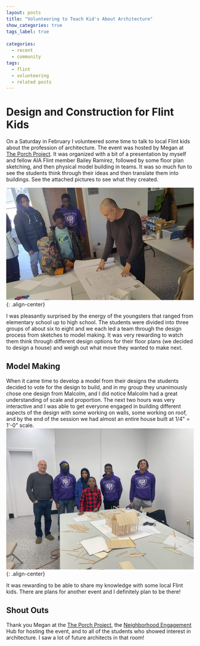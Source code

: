 ```yaml
---
layout: posts
title: "Volunteering to Teach Kid's About Architecture"
show_categories: true
tags_label: true

categories: 
  - recent
  - community
tags: 
  - flint
  - volunteering
  - related posts
---
```


# Design and Construction for Flint Kids
On a Saturday in February I volunteered some time to talk to local Flint kids about the profession of architecture. The event was hosted by Megan at [The Porch Project](https://theporchproject.org/). It was organized with a bit of a presentation by myself and fellow AIA Flint member Bailey Ramirez, followed by some floor plan sketching, and then physical model building in teams. It was so much fun to see the students think through their ideas and then translate them into buildings. See the attached pictures to see what they created. 

![image-center](/assets/images/kurt-showing-drawings.jpg){: .align-center}

I was pleasantly surprised by the energy of the youngsters that ranged from elementary school up to high school. The students were divided into three groups of about six to eight and we each led a team through the design process from sketches to model making. It was very rewarding to watch them think through different design options for their floor plans (we decided to design a house) and weigh out what move they wanted to make next. 
## Model Making
When it came time to develop a model from their designs the students decided to vote for the design to build, and in my group they unanimously chose one design from Malcolm, and I did notice Malcolm had a great understanding of scale and proportion. The next two hours was very interactive and I was able to get everyone engaged in building different aspects of the design with some working on walls, some working on roof, and by the end of the session we had almost an entire house built at 1/4" = 1'-0" scale. 
![image-center](/assets/images/kurt-with-flint-kids.jpg){: .align-center}

It was rewarding to be able to share my knowledge with some local Flint kids. There are plans for another event and I definitely plan to be there! 
## Shout Outs
Thank you Megan at the [The Porch Project](https://theporchproject.org/), the [Neighborhood Engagement](https://www.nehflint.org/) Hub for hosting the event, and to all of the students who showed interest in architecture. I saw a lot of future architects in that room! 